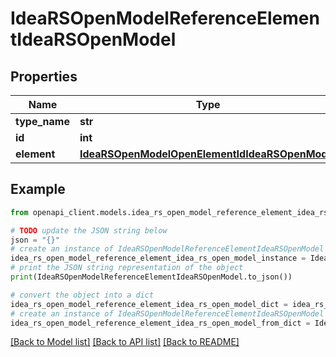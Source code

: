 # IdeaRSOpenModelReferenceElementIdeaRSOpenModel


## Properties

Name | Type | Description | Notes
------------ | ------------- | ------------- | -------------
**type_name** | **str** |  | [optional] 
**id** | **int** |  | [optional] 
**element** | [**IdeaRSOpenModelOpenElementIdIdeaRSOpenModel**](IdeaRSOpenModelOpenElementIdIdeaRSOpenModel.md) |  | [optional] 

## Example

```python
from openapi_client.models.idea_rs_open_model_reference_element_idea_rs_open_model import IdeaRSOpenModelReferenceElementIdeaRSOpenModel

# TODO update the JSON string below
json = "{}"
# create an instance of IdeaRSOpenModelReferenceElementIdeaRSOpenModel from a JSON string
idea_rs_open_model_reference_element_idea_rs_open_model_instance = IdeaRSOpenModelReferenceElementIdeaRSOpenModel.from_json(json)
# print the JSON string representation of the object
print(IdeaRSOpenModelReferenceElementIdeaRSOpenModel.to_json())

# convert the object into a dict
idea_rs_open_model_reference_element_idea_rs_open_model_dict = idea_rs_open_model_reference_element_idea_rs_open_model_instance.to_dict()
# create an instance of IdeaRSOpenModelReferenceElementIdeaRSOpenModel from a dict
idea_rs_open_model_reference_element_idea_rs_open_model_from_dict = IdeaRSOpenModelReferenceElementIdeaRSOpenModel.from_dict(idea_rs_open_model_reference_element_idea_rs_open_model_dict)
```
[[Back to Model list]](../README.md#documentation-for-models) [[Back to API list]](../README.md#documentation-for-api-endpoints) [[Back to README]](../README.md)



